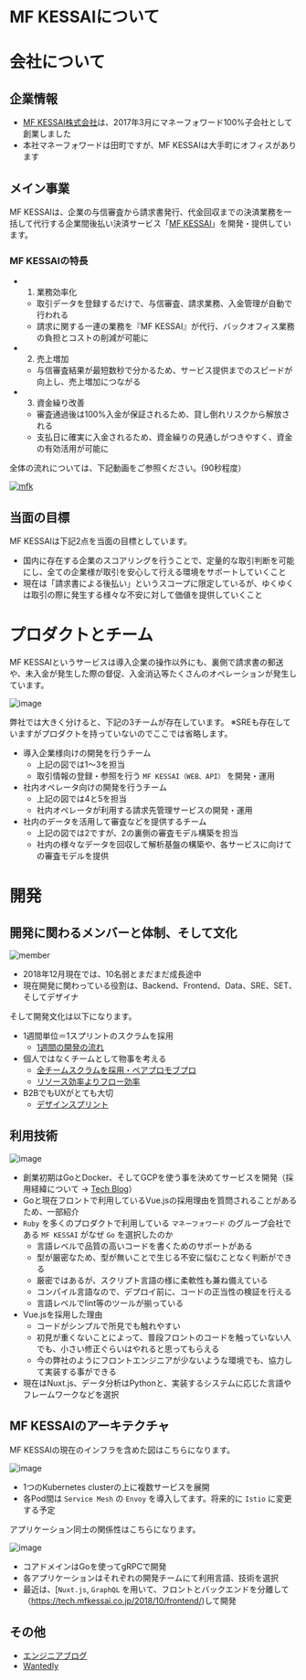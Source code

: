 MF KESSAIについて
===========================

# 会社について

## 企業情報

- [MF KESSAI株式会社](https://corp.mfkessai.co.jp)は、2017年3月にマネーフォワード100%子会社として創業しました
- 本社マネーフォワードは田町ですが、MF KESSAIは大手町にオフィスがあります

## メイン事業

MF KESSAIは、企業の与信審査から請求書発行、代金回収までの決済業務を一括して代行する企業間後払い決済サービス「[MF KESSAI](https://mfkessai.co.jp)」を開発・提供しています。

### MF KESSAIの特長

- 1. 業務効率化
  - 取引データを登録するだけで、与信審査、請求業務、入金管理が自動で行われる
  - 請求に関する一連の業務を『MF KESSAI』が代行、バックオフィス業務の負担とコストの削減が可能に
- 2. 売上増加
  - 与信審査結果が最短数秒で分かるため、サービス提供までのスピードが向上し、売上増加につながる
- 3. 資金繰り改善
  - 審査通過後は100%入金が保証されるため、貸し倒れリスクから解放される
  - 支払日に確実に入金されるため、資金繰りの見通しがつきやすく、資金の有効活用が可能に

全体の流れについては、下記動画をご参照ください。(90秒程度）

[![mfk](https://img.youtube.com/vi/wX-Q_nyIZLg/0.jpg)](https://www.youtube.com/watch?v=wX-Q_nyIZLg)


## 当面の目標

MF KESSAIは下記2点を当面の目標としています。

- 国内に存在する企業のスコアリングを行うことで、定量的な取引判断を可能にし、全ての企業様が取引を安心して行える環境をサポートしていくこと
- 現在は「請求書による後払い」というスコープに限定しているが、ゆくゆくは取引の際に発生する様々な不安に対して価値を提供していくこと

# プロダクトとチーム

MF KESSAIというサービスは導入企業の操作以外にも、裏側で請求書の郵送や、未入金が発生した際の督促、入金消込等たくさんのオペレーションが発生しています。

![image](/images/product_mfkessai.jpg)

弊社では大きく分けると、下記の3チームが存在しています。
※SREも存在していますがプロダクトを持っていないのでここでは省略します。

- 導入企業様向けの開発を行うチーム
  - 上記の図では1〜3を担当
  - 取引情報の登録・参照を行う `MF KESSAI（WEB、API）` を開発・運用
- 社内オペレータ向けの開発を行うチーム
  - 上記の図では4と5を担当
  - 社内オペレータが利用する請求先管理サービスの開発・運用
- 社内のデータを活用して審査などを提供するチーム
  - 上記の図では2ですが、2の裏側の審査モデル構築を担当
  - 社内の様々なデータを回収して解析基盤の構築や、各サービスに向けての審査モデルを提供

# 開発

## 開発に関わるメンバーと体制、そして文化

![member](/images/member.jpg)

- 2018年12月現在では、10名弱とまだまだ成長途中
- 現在開発に関わっている役割は、Backend、Frontend、Data、SRE、SET、そしてデザイナ

そして開発文化は以下になります。

- 1週間単位＝1スプリントのスクラムを採用
  - [1週間の開発の流れ](https://tech.mfkessai.co.jp/2018/04/1/#1週間の流れ)
- 個人ではなくチームとして物事を考える
  - [全チームスクラムを採用・ペアプロモブプロ](https://tech.mfkessai.co.jp/2018/04/1/)
  - [リソース効率よりフロー効率](https://tech.mfkessai.co.jp/2018/10/flow/)
- B2BでもUXがとても大切
  - [デザインスプリント](https://tech.mfkessai.co.jp/2018/06/design-sprint/)

## 利用技術

![image](/images/use_technology.png)

- 創業初期はGoとDocker、そしてGCPを使う事を決めてサービスを開発（採用経緯について -> [Tech Blog](https://tech.mfkessai.co.jp/2017/07/1/)）
- Goと現在フロントで利用しているVue.jsの採用理由を質問されることがあるため、一部紹介
- `Ruby` を多くのプロダクトで利用している `マネーフォワード` のグループ会社である `MF KESSAI` がなぜ `Go` を選択したのか
  - 言語レベルで品質の高いコードを書くためのサポートがある
  - 型が厳密なため、型が無いことで生じる不安に悩むことなく判断ができる
  - 厳密ではあるが、スクリプト言語の様に柔軟性も兼ね備えている
  - コンパイル言語なので、デプロイ前に、コードの正当性の検証を行える
  - 言語レベルでlint等のツールが揃っている
- Vue.jsを採用した理由
  - コードがシンプルで所見でも触れやすい
  - 初見が重くないことによって、普段フロントのコードを触っていない人でも、小さい修正ぐらいはやれると思ってもらえる
  - 今の弊社のようにフロントエンジニアが少ないような環境でも、協力して実装する事ができる
- 現在はNuxt.js、データ分析はPythonと、実装するシステムに応じた言語やフレームワークなどを選択

## MF KESSAIのアーキテクチャ

MF KESSAIの現在のインフラを含めた図はこちらになります。

![image](/images/easy_infrastructure_diagram.png)

- 1つのKubernetes clusterの上に複数サービスを展開
- 各Pod間は `Service Mesh` の `Envoy` を導入してます。将来的に `Istio` に変更する予定

アプリケーション同士の関係性はこちらになります。

![image](/images/application.png)

- コアドメインはGoを使ってgRPCで開発
- 各アプリケーションはそれぞれの開発チームにて利用言語、技術を選択
- 最近は、[`Nuxt.js`, `GraphQL` を用いて、フロントとバックエンドを分離して（https://tech.mfkessai.co.jp/2018/10/frontend/)して開発

## その他

- [エンジニアブログ](https://tech.mfkessai.co.jp)
- [Wantedly](https://www.wantedly.com/companies/mfkessai)
